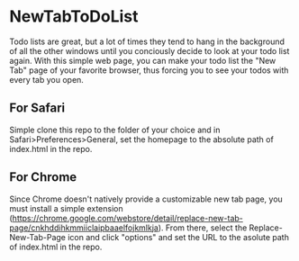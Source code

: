 # NewTabToDoList

Todo lists are great, but a lot of times they tend to hang in the background of all the other windows until you conciously decide to look at your todo list again.  With this simple web page, you can make your todo list the "New Tab" page of your favorite browser, thus forcing you to see your todos with every tab you open.

## For Safari
Simple clone this repo to the folder of your choice and in Safari>Preferences>General, set the homepage to the absolute path of index.html in the repo.

## For Chrome
Since Chrome doesn't natively provide a customizable new tab page, you must install a simple extension (https://chrome.google.com/webstore/detail/replace-new-tab-page/cnkhddihkmmiiclaipbaaelfojkmlkja). From there, select the Replace-New-Tab-Page icon and click "options" and set the URL to the asolute path of index.html in the repo.
